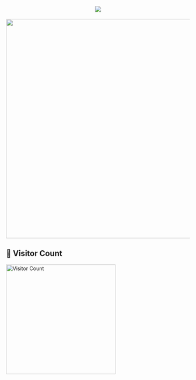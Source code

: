 <h1 align="center">
  <img src="https://readme-typing-svg.demolab.com/?lines=Hi,+I+am+Nosratee+Jahan+Naba&color=FF69B4" />
</h1>

<div align="center">
  <img src="https://github.com/user-attachments/assets/45ef4a70-9052-4b3a-bae9-a7af6cc2ec9d" width="600" />
</div>

## 🧮 Visitor Count

<p>
  <img src="https://count.getloli.com/get/@nosratee-jahan-naba?theme=miku" alt="Visitor Count" width="300" />
</p>

